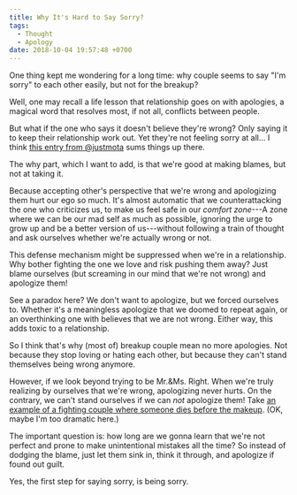 ```yaml
---
title: Why It's Hard to Say Sorry?
tags:
  - Thought
  - Apology
date: 2018-10-04 19:57:48 +0700
---
```


One thing kept me wondering for a long time: why couple seems to say "I'm sorry" to each other easily, but not for the breakup?

Well, one may recall a life lesson that relationship goes on with apologies, a magical word that resolves most, if not all, conflicts between people.

But what if the one who says it doesn't believe they're wrong? Only saying it to keep their relationship work out. Yet they're not feeling sorry at all... I think [this entry from @justmota][@justmota dont apologise] sums things up there.

The why part, which I want to add, is that we're good at making blames, but not at taking it.

Because accepting other's perspective that we're wrong and apologizing them hurt our ego so much. It's almost automatic that we counterattacking the one who criticizes us, to make us feel safe in our *comfort zone*---A zone where we can be our mad self as much as possible, ignoring the urge to grow up and be a better version of us---without following a train of thought and ask ourselves whether we're actually wrong or not.

This defense mechanism might be suppressed when we're in a relationship. Why bother fighting the one we love and risk pushing them away? Just blame ourselves (but screaming in our mind that we're not wrong) and apologize them!

See a paradox here? We don't want to apologize, but we forced ourselves to. Whether it's a meaningless apologize that we doomed to repeat again, or an overthinking one with believes that we are not wrong. Either way, this adds toxic to a relationship.

So I think that's why (most of) breakup couple mean no more apologies. Not because they stop loving or hating each other, but because they can't stand themselves being wrong anymore.

However, if we look beyond trying to be Mr.&Ms. Right. When we're truly realizing by ourselves that we're wrong, apologizing never hurts. On the contrary, we can't stand ourselves if we can *not* apologize them! Take [an example of a fighting couple where someone dies before the makeup][room39 if only]. (OK, maybe I'm too dramatic here.)

The important question is: how long are we gonna learn that we're not perfect and prone to make unintentional mistakes all the time? So instead of dodging the blame, just let them sink in, think it through, and apologize if found out guilt.

Yes, the first step for saying sorry, is being sorry.


[@justmota dont apologise]: //medium.com/@justmota/don-t-apologise-if-you-think-you-re-right-17ad4aea5c4f
[room39 if only]: //youtu.be/vuO7HNE_-qg
